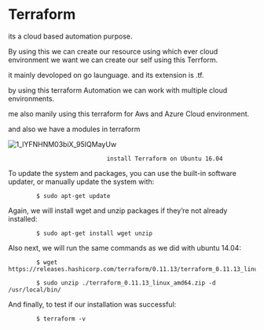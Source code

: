 # Terraform

its a cloud based automation purpose. 

By using this we can create our resource using which ever cloud environment we want we can create our self using this Terrform.

it mainly devoloped on go launguage. and its extension is .tf.

by using this terraform Automation we can work with multiple cloud environments.

me also manily using this terraform for Aws and Azure Cloud environment.

and also we have a modules in terraform 



![1_lYFNHNM03biX_95IQMayUw](https://user-images.githubusercontent.com/38804803/60717775-7cadd080-9f40-11e9-89c9-4f9f2f318450.png)


                                install Terraform on Ubuntu 16.04
  To update the system and packages, you can use the built-in software updater, or manually update the system with:
     
            $ sudo apt-get update
 
 Again, we will install wget and unzip packages if they’re not already installed:
                       
            $ sudo apt-get install wget unzip

 Also next, we will run the same commands as we did with ubuntu 14.04:

            $ wget https://releases.hashicorp.com/terraform/0.11.13/terraform_0.11.13_linux_amd64.zip

            $ sudo unzip ./terraform_0.11.13_linux_amd64.zip -d /usr/local/bin/

 And finally, to test if our installation was successful:

            $ terraform -v

